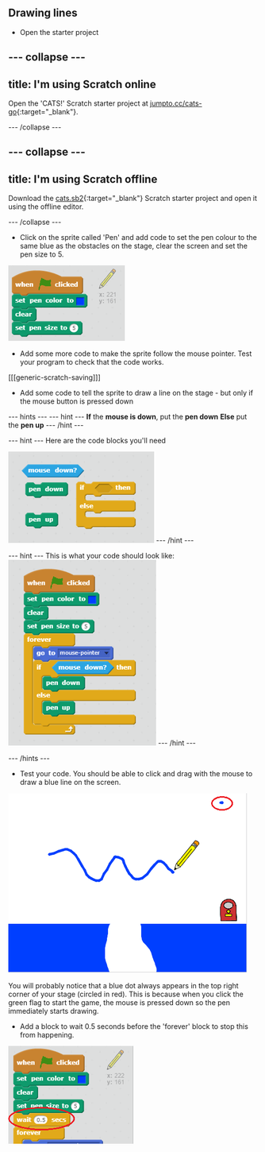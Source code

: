 ## Drawing lines

+ Open the starter project

--- collapse ---
---
title: I'm using Scratch online
---

Open the 'CATS!' Scratch starter project at [jumpto.cc/cats-go](http://jumpto.cc/cats-go){:target="_blank"}.

--- /collapse ---

--- collapse ---
---
title: I'm using Scratch offline
---

Download the [cats.sb2](resources/cats.sb2){:target="_blank"} Scratch starter project and open it using the offline editor.

--- /collapse ---

+ Click on the sprite called 'Pen' and add code to set the pen colour to the same blue as the obstacles on the stage, clear the screen and set the pen size to 5.

![Set pen color](images/pen-color.png)

+ Add some more code to make the sprite follow the mouse pointer. Test your program to check that the code works.

[[[generic-scratch-saving]]]

+ Add some code to tell the sprite to draw a line on the stage - but only if the mouse button is pressed down

--- hints ---
--- hint ---
**If** the **mouse is down**, put the **pen down**
**Else** put the **pen up**
--- /hint ---

--- hint ---
Here are the code blocks you'll need

![Drawing with the pen hint](images/draw-with-pen-hint.png)
--- /hint ---

--- hint ---
This is what your code should look like:
![Drawing with the pen solution](images/draw-with-pen-solution.png)
--- /hint ---

--- /hints ---

+ Test your code. You should be able to click and drag with the mouse to draw a blue line on the screen.

![Draw a line](images/draw-a-line.png)

You will probably notice that a blue dot always appears in the top right corner of your stage (circled in red). This is because when you click the green flag to start the game, the mouse is pressed down so the pen immediately starts drawing.

+ Add a block to wait 0.5 seconds before the 'forever' block to stop this from happening.

![Wait half a second](images/wait-half-second.png)
